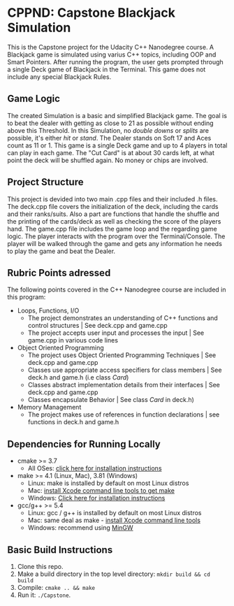 # CPPND: Capstone Blackjack Simulation

This is the Capstone project for the Udacity C++ Nanodegree course. A Blackjack game is simulated using varius C++ topics, including OOP and Smart Pointers. After running the program, the user gets prompted through a single Deck game of Blackjack in the Terminal. This game does not include any special Blackjack Rules.

## Game Logic
The created Simulation is a basic and simplified Blackjack game. The goal is to beat the dealer with getting as close to 21 as possible without ending above this Threshold. 
In this Simulation, no *double downs* or *splits* are possible, it's either *hit* or *stand*. The Dealer stands on Soft 17 and Aces count as 11 or 1. This game is a single Deck game and up to 4 players in total can play in each game. The "Cut Card" is at about 30 cards left, at what point the deck will be shuffled again. No money or chips are involved.

## Project Structure
This project is devided into two main .cpp files and their included .h files. The deck.cpp file covers the initialization of the deck, including the cards and their ranks/suits. Also a part are functions that handle the shuffle and the printing of the cards/deck as well as checking the score of the players hand. The game.cpp file includes the game loop and the regarding game logic. 
The player interacts with the program over the Terminal/Console. The player will be walked through the game and gets any information he needs to play the game and beat the Dealer.

## Rubric Points adressed

The following points covered in the C++ Nanodegree course are included in this program:
* Loops, Functions, I/O
  * The project demonstrates an understanding of C++ functions and control structures | See deck.cpp and game.cpp
  * The project accepts user input and processes the input | See game.cpp in various code lines
* Object Oriented Programming
  * The project uses Object Oriented Programming Techniques | See deck.cpp and game.cpp
  * Classes use appropriate access specifiers for class members | See deck.h and game.h (i.e class *Card*)
  * Classes abstract implementation details from their interfaces | See deck.cpp and game.cpp
  * Classes encapsulate Behavior | See class *Card* in deck.h)
* Memory Management
  * The project makes use of references in function declarations | see functions in deck.h and game.h

## Dependencies for Running Locally
* cmake >= 3.7
  * All OSes: [click here for installation instructions](https://cmake.org/install/)
* make >= 4.1 (Linux, Mac), 3.81 (Windows)
  * Linux: make is installed by default on most Linux distros
  * Mac: [install Xcode command line tools to get make](https://developer.apple.com/xcode/features/)
  * Windows: [Click here for installation instructions](http://gnuwin32.sourceforge.net/packages/make.htm)
* gcc/g++ >= 5.4
  * Linux: gcc / g++ is installed by default on most Linux distros
  * Mac: same deal as make - [install Xcode command line tools](https://developer.apple.com/xcode/features/)
  * Windows: recommend using [MinGW](http://www.mingw.org/)

## Basic Build Instructions

1. Clone this repo.
2. Make a build directory in the top level directory: `mkdir build && cd build`
3. Compile: `cmake .. && make`
4. Run it: `./Capstone`.
